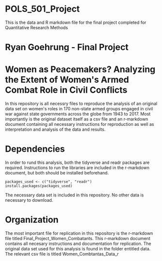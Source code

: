 # POLS_501_Project
This is the data and R markdown file for the final project completed for Quantitative Research Methods

# Ryan Goehrung - Final Project

# Women as Peacemakers? Analyzing the Extent of Women's Armed Combat Role in Civil Conflicts

In this repository is all necessry files to reproduce the analysis of an original data set on women's roles in 170 non-state armed groups engaged in civil war against state governments across the globe from 1943 to 2017. Most importantly is the original dataset itself as a csv file and an r-markdown document containing all necessary instructions for reproduction as well as interpretation and analysis of the data and results.

# Dependencies

In order to rund this analysis, both the tidyverse and readr packages are required. Instructions to run the libraries are included in the r-markdown document, but both should be installed beforehand.
```
packages_used <- c("tidyverse", "readr")
install.packages(packages_used)
```

The necessary data set is included in this repository. No other data is necessary to download.


# Organization
The most important file for replication in this repository is the r-markdown file titled Final_Project_Women_Combatants. This r-markdown document contains all necesary instructions and documentation for replication. The original data set used for this analysis is found in the folder entitled data. The relevant csv file is titled Women_Combtantas_Data_r
